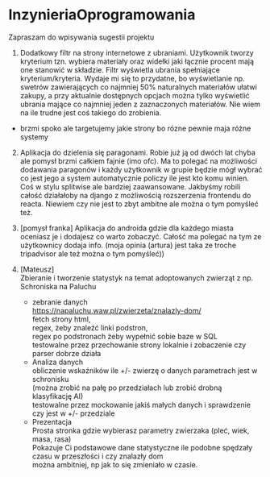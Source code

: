 # InzynieriaOprogramowania

Zapraszam do wpisywania sugestii projektu 

1. Dodatkowy filtr na strony internetowe z ubraniami. Użytkownik tworzy kryterium tzn. wybiera materiały oraz widełki jaki łącznie procent mają one stanowić w składzie. Filtr wyświetla ubrania spełniające kryterium/kryteria.
Wydaje mi się to przydatne, bo wyświetlanie np. swetrów zawierających co najmniej 50% naturalnych materiałów ułatwi zakupy, a przy aktualnie dostępnych opcjach można tylko wyświetlić ubrania mające co najmniej jeden z zaznaczonych materiałów. Nie wiem na ile trudne jest coś takiego do zrobienia.
- brzmi spoko ale targetujemy jakie strony bo rózne pewnie maja różne systemy

2. Aplikacja do dzielenia się paragonami. Robie już ją od dwóch lat chyba ale pomysł brzmi całkiem fajnie (imo ofc). Ma to polegać na możliwości dodawania paragonów i każdy użytkownik w grupie będzie mógł wybrać co jest jego a system automatycznie policzy ile jest kto komu winien. Coś w stylu splitwise ale bardziej zaawansowane. Jakbyśmy robili całość działałoby na django z możliwością rozszerzenia frontendu do reacta. Niewiem czy nie jest to zbyt ambitne ale można o tym pomyśleć też.

3. [pomysł franka] Aplikacja do androida gdzie dla każdego miasta oceniasz je i dodajesz co warto zobaczyć. Całość ma polegać na tym ze użytkownicy dodaja info. (moja opinia (artura) jest taka ze troche tripadvisor ale też można o tym pomyśleć))

4. [Mateusz]  
Zbieranie i tworzenie statystyk na temat adoptowanych zwierząt z np. Schroniska na Paluchu
    - zebranie danych  
    https://napaluchu.waw.pl/zwierzeta/znalazly-dom/  
    fetch strony html,  
    regex, żeby znaleźć linki podstron,  
    regex po podstronach żeby wypełnić sobie baze w SQL   
    testowalne przez przechowanie strony lokalnie i zobaczenie czy parser dobrze działa
    - Analiza danych  
    obliczenie wskaźników ile +/- zwierzę o danych parametrach jest w schronisku  
    (można zrobić na pałę po przedziałach lub zrobić drobną klasyfikację AI)  
    testowalne przez mockowanie jakiś małych danych i sprawdzenie czy jest w +/- przedziale 
    - Prezentacja  
    Prosta stronka gdzie wybierasz parametry zwierzaka (pleć, wiek, masa, rasa)  
    Pokazuje Ci podstawowe dane statystyczne ile podobne spędzały czasu w przeszłości i czy znalazły dom  
    można ambitniej, np jak to się zmieniało w czasie.  
    
    